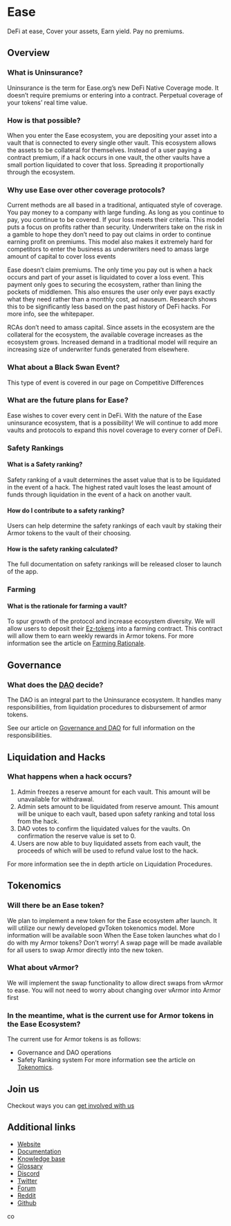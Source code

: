 # Ease
DeFi at ease, Cover your assets, Earn yield. Pay no premiums.
## Overview
### What is Uninsurance?
Uninsurance is the term for Ease.org’s new DeFi Native Coverage mode. It doesn’t require premiums or entering into a contract. Perpetual coverage of your tokens’ real time value.

### How is that possible?
When you enter the Ease ecosystem, you are depositing your asset into a vault that is connected to every single other vault. This ecosystem allows the assets to be collateral for themselves. Instead of a user paying a contract premium, if a hack occurs in one vault, the other vaults have a small portion liquidated to cover that loss. Spreading it proportionally through the ecosystem.

### Why use Ease over other coverage protocols?
Current methods are all based in a traditional, antiquated style of coverage. You pay money to a company with large funding. As long as you continue to pay, you continue to be covered. If your loss meets their criteria. This model puts a focus on profits rather than security. Underwriters take on the risk in a gamble to hope they don’t need to pay out claims in order to continue earning profit on premiums. This model also makes it extremely hard for competitors to enter the business as underwriters need to amass large amount of capital to cover loss events

Ease doesn’t claim premiums. The only time you pay out is when a hack occurs and part of your asset is liquidated to cover a loss event. This payment only goes to securing the ecosystem, rather than lining the pockets of middlemen. This also ensures the user only ever pays exactly what they need rather than a monthly cost, ad nauseum. Research shows this to be significantly less based on the past history of DeFi hacks. For more info, see the whitepaper.

RCAs don’t need to amass capital. Since assets in the ecosystem are the collateral for the ecosystem, the available coverage increases as the ecosystem grows. Increased demand in a traditional model will require an increasing size of underwriter funds generated from elsewhere.

### What about a Black Swan Event?
This type of event is covered in our page on Competitive Differences
### What are the future plans for Ease?
Ease wishes to cover every cent in DeFi. With the nature of the Ease uninsurance ecosystem, that is a possibility! We will continue to add more vaults and protocols to expand this novel coverage to every corner of DeFi.
### Safety Rankings
#### What is a Safety ranking?
Safety ranking of a vault determines the asset value that is to be liquidated in the event of a hack. The highest rated vault loses the least amount of funds through liquidation in the event of a hack on another vault.
#### How do I contribute to a safety ranking?
Users can help determine the safety rankings of each vault by staking their Armor tokens to the vault of their choosing.
#### How is the safety ranking calculated?
The full documentation on safety rankings will be released closer to launch of the app.
### Farming
#### What is the rationale for farming a vault?
To spur growth of the protocol and increase ecosystem diversity. We will allow users to deposit their [Ez-tokens](https://ease.org/crypto-defi-glossary/ez-tokens/) into a farming contract. This contract will allow them to earn weekly rewards in Armor tokens.
For more information see the article on [Farming Rationale](https://ease.org/learn-crypto-defi/get-defi-cover-at-ease/ease-defi-cover/farming-rationale/).

## Governance
### What does the [DAO](https://ease.org/crypto-defi-glossary/dao-decentralized-autonomous-organization/) decide?
The DAO is an integral part to the Uninsurance ecosystem. It handles many responsibilities, from liquidation procedures to disbursement of armor tokens.

See our article on [Governance and DAO](https://ease.org/learn-crypto-defi/documentation/governance/) for full information on the responsibilities.

## Liquidation and Hacks
### What happens when a hack occurs?
1. Admin freezes a reserve amount for each vault. This amount will be unavailable for withdrawal.
1. Admin sets amount to be liquidated from reserve amount. This amount will be unique to each vault, based upon safety ranking and total loss from the hack.
1. DAO votes to confirm the liquidated values for the vaults. On confirmation the reserve value is set to 0.
1. Users are now able to buy liquidated assets from each vault, the proceeds of which will be used to refund value lost to the hack.

For more information see the in depth article on Liquidation Procedures.

## Tokenomics
### Will there be an Ease token?
We plan to implement a new token for the Ease ecosystem after launch. It will utilize our newly developed gvToken tokenomics model. More information will be available soon
When the Ease token launches what do I do with my Armor tokens?
Don’t worry! A swap page will be made available for all users to swap Armor directly into the new token.
### What about vArmor?
We will implement the swap functionality to allow direct swaps from vArmor to ease. You will not need to worry about changing over vArmor into Armor first
### In the meantime, what is the current use for Armor tokens in the Ease Ecosystem?
The current use for Armor tokens is as follows:
* Governance and DAO operations
* Safety Ranking system
For more information see the article on [Tokenomics](https://ease.org/learn-crypto-defi/documentation/tokenomics/).

## Join us

Checkout ways you can [get involved with us](https://ease.org/get-involved/)

## Additional links

* [Website](https://ease.org/)
* [Documentation](https://ease.org/learn-crypto-defi/)
* [Knowledge base](https://ease.org/learn-crypto-defi/?top-category=how-to-defi)
* [Glossary](https://ease.org/learn/crypto-defi-glossary/)
* [Discord](https://discord.gg/9JVTdFXdgF)
* [Twitter](https://twitter.com/EaseDeFi)
* [Forum](https://forum.ease.org/)
* [Reddit](https://www.reddit.com/r/easeDeFi)
* [Github](https://github.com/easeDeFi)



co